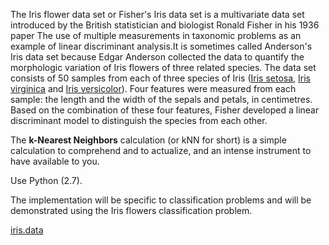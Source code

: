 <!DOCTYPE html>
<html>
  <head>
    <meta charset="utf-8">
  </head>
  <body>
    <p>
    The Iris flower data set or Fisher's Iris data set is a multivariate data set introduced by the British statistician and biologist Ronald Fisher in his 1936 paper The use of multiple measurements in taxonomic problems as an example of linear discriminant analysis.It is sometimes called Anderson's Iris data set because Edgar Anderson collected the data to quantify the morphologic variation of Iris flowers of three related species.
The data set consists of 50 samples from each of three species of Iris (<a href="https://en.wikipedia.org/wiki/File:Kosaciec_szczecinkowaty_Iris_setosa.jpg">Iris setosa</a>, <a href="https://en.wikipedia.org/wiki/File:Iris_virginica.jpg">Iris virginica</a> and <a href="https://en.wikipedia.org/wiki/File:Iris_versicolor_3.jpg">Iris versicolor</a>). Four features were measured from each sample: the length and the width of the sepals and petals, in centimetres. Based on the combination of these four features, Fisher developed a linear discriminant model to distinguish the species from each other.</p>
<p>
The <strong>k-Nearest Neighbors</strong> calculation (or kNN for short) is a simple calculation to comprehend and to actualize, and an intense instrument to have available to you.

 Use Python (2.7).

The implementation will be specific to classification problems and will be demonstrated using the Iris flowers classification problem.
</p>
<p><a href="https://archive.ics.uci.edu/ml/machine-learning-databases/iris/iris.data">iris.data</a>
</p>
  </body>
</html>
